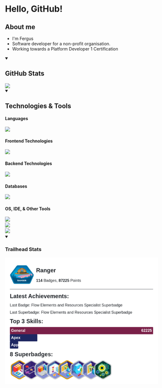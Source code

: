 # Hello, GitHub!

## About me
- I'm Fergus
- Software developer for a non-profit organisation.
- Working towards a Platform Developer 1 Certification

<!--
**F-Joubert/F-Joubert** is a ✨ _special_ ✨ repository because its `README.md` (this file) appears on your GitHub profile.

Here are some ideas to get you started:

- 🔭 I’m currently working on ...
- 🌱 I’m currently learning ...
- 👯 I’m looking to collaborate on ...
- 🤔 I’m looking for help with ...
- 💬 Ask me about ...
- 📫 How to reach me: ...
- 😄 Pronouns: ...
- ⚡ Fun fact: ...
-->
<details open>
<summary><h2>GitHub Stats</h2></summary>
<a href="https://github.com/anuraghazra/github-readme-stats">
  <img height=200 align="center" src="https://github-readme-stats-two-murex-29.vercel.app/api?username=F-Joubert&theme=github_dark" />
</a>
<!-- <a href="https://github.com/F-Joubert">
  <img height=200 align="center" src="https://github-readme-stats-two-murex-29.vercel.app/api/top-langs?username=F-Joubert&theme=github_dark&layout=compact&card_width=100" />
</a> -->
</details>

<details open>
<summary><h2>Technologies & Tools</h2></summary>
<h4>Languages</h4>
<p align="left">
  <a href="https://skillicons.dev">
    <img src="https://skillicons.dev/icons?i=java,js,py,cs" />
  </a>
</p>

<h4>Frontend Technologies</h4>
<p align="left">
  <a href="https://skillicons.dev">
    <img src="https://skillicons.dev/icons?i=html,react,css" />
  </a>
</p>

<h4>Backend Technologies</h4>
<p align="left">
  <a href="https://skillicons.dev">
    <img src="https://skillicons.dev/icons?i=flask,azure" />
  </a>
</p>

<h4>Databases</h4>
<p align="left">
  <a href="https://skillicons.dev">
    <img src="https://skillicons.dev/icons?i=sqlite,postgres" />
  </a>
</p>

<h4>OS, IDE, & Other Tools</h4>
<div align="left" style="margin-bottom: 0px">
  <a href="https://skillicons.dev">
    <img src="https://skillicons.dev/icons?i=debian,windows"/>
  </a>
</div>
<div style="margin-bottom: 0px; padding: 0px">
  <a>
    <img src="https://skillicons.dev/icons?i=visualstudio,vscodium"/>
  </a>
</div>
<div>
  <a>
    <img src="https://skillicons.dev/icons?i=git,postman,github,bash,qt,powershell"/>
  </a>
</div>
</details>

<details open>
<summary><h3>Trailhead Stats</h3></summary>
<!--TH_Stats:start-->
<a href="https://www.salesforce.com/trailblazer/fergusj">
<picture>
    <source media="(prefers-color-scheme: light)" srcset="TScard-light.png">
    <source media="(prefers-color-scheme: dark)" srcset="TScard-dark.png">
    <img alt="Shows the Trailhead Stats card in either light or dark theme." src="TScard-light.png">
</picture>
</a>
<!--TH_Stats:end-->
</details>
